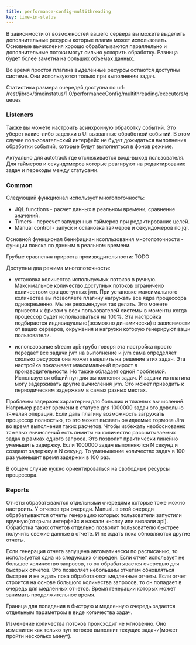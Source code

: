 ```yaml
---
title: performance-config-multithreading
key: time-in-status
---
```


В зависимости от возможностей вашего сервера вы можете выделить дополнительные ресурсы которые плагин может использовать.
Основные вычисления хорошо обрабатываются параллельно и дополнительные потоки могут сильно ускорить обработку.
Разница будет более заметна на больших объемах данных. 


Во время простоя плагина выделенные ресурсы остаются доступны системе. Они используются только при выполнении задач.


Статистика размера очередей доступна по url: /rest/jibrok/timeinstatus/1.0/performanceConfig/multithreading/executors/queues

### Listeners ###

Также вы можете настроить асинхронную обработку событий. Это уберет какие-либо задежки в UI вызванные обработкой событий.
В этом случае пользовательский интерфейс не будет дожидаться выполнения обработки событий, которые будут выполняться в фонов режиме.

Актуально для autotrack где отслеживается вход-выход пользователя. Для таймеров и секундомеров которые реагируют на редактирование задач и переходы между статусами.


### Common ### 

Следующий функционал использует многопоточность:
* JQL functions - расчет данных в реальном времени, сравнение значений.
* Timers - пересчет запущенных таймеров при редактирование целей.
* Manual control - запуск и остановка таймеров и секундомеров по jql.

Основной функционал бенифициан исопльзования многопоточности - функции поиска по данным в реальном времени.

Грубые сравнения прироста производительности:
TODO

Доступны два режима многопоточности: 
* установка количества используемых потоков в ручную. Максимальное количество доступных потоков ограничено количеством cpu доступных jvm.
При установке максимального количества вы позволяете плагину нагружать все ядра процессора одновременно.
Мы не рекомендуем так делать. Это можете привести к фризам у всех пользователей системы в моменты когда процессор будет использоваться на 100%.
Эта настройка подбирается индивидуально(возможно динамически) в зависимости от ваших серверов, окружения и нагрузки которую генерируют ваши пользователи.
  
* использование stream api: грубо говоря эта настройка просто передает все задачи jvm на выполнение и jvm сама определяет сколько ресурсов она может выделить на решение этих задач.
Эта настройка показывает максимальный прирост в производительности. Но также обладает одной проблемой. Используется общий пул для выполнения задач. И задачи из плагина могу задерживать другие вычисления jvm. Это может приводить к периодическим задержкам в самых разных местах.

Проблемы задержек характерны для больших и тяжелых вычислений. Например расчет времени в статусе для 1000000 задач это довольно тяжелая операция. Если дать плагину возможность загружать процессор полностью, то это может вызвать ожидаемые тормоза Jira во время выполнения таких расчетов.
Чтобы избежать необоснованно тяжелых вычислений есть лимиты на количество рассчитываемых задач в рамках одного запроса.
Это позволит практически линейно уменьшить задержку. 
Если 1000000 задач выполняются N секунд и создают задержку в N секунд. 
То уменьшение количество задач в 100 раз уменьшит время задержки в 100 раз.

В общем случае нужно ориентироваться на свободные ресурсы процессора.

### Reports ### 

Отчеты обрабатываются отдельными очередями которые тоже можно настроить.
У отчетов три очереди. 
Manual. в этой очереди обрабатываются отчеты генерацию которых пользователи запустили вручную(открыли интерфейс и нажали кнопку или вызвали api).
Обработка таких отчетов отдельно позволит пользователю быстрее получить свежие данные в отчете. И не ждать пока обновляются другие отчеты.  

Если генерация отчета запущена автоматически по расписанию, то используется одна из следующих очередей.
Если отчет использует не большое количество запросов, то он обрабатывается очередью для быстрых отчетов.
Это позволяет небольшим отчетам обновляться быстрее и не ждать пока обработаются медленные отчеты.
Если отчет строится на основе большого количества запросов, то он попадает в очередь для медленных отчетов. 
Время генерации которых может занимать продолжительное время.

Граница для попадания в быструю и медленную очередь задается отдельным параметром в виде количества задач.




  


  
   

Изменение количества потоков происходит не мгновенно. Оно изменится как только пул потоков выполнит текущие задачи(может пройти несколько минут). 
